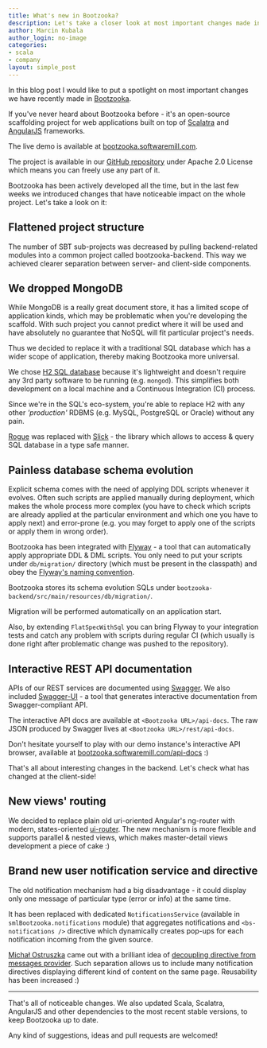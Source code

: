```yaml
---
title: What's new in Bootzooka?
description: Let's take a closer look at most important changes made in our web application scaffolding project.
author: Marcin Kubala
author_login: no-image
categories:
- scala
- company
layout: simple_post
---
```


In this blog post I would like to put a spotlight on most important changes we have recently
made in [Bootzooka](https://github.com/softwaremill/bootzooka).

If you've never heard about Bootzooka before - it's an open-source scaffolding project for web applications
built on top of [Scalatra](http://www.scalatra.org/) and [AngularJS](https://angularjs.org/) frameworks.

The live demo is available at [bootzooka.softwaremill.com](http://bootzooka.softwaremill.com).

The project is available in our [GitHub repository](https://github.com/softwaremill/bootzooka) under Apache 2.0 License
which means you can freely use any part of it.

Bootzooka has been actively developed all the time, but in the last few weeks we introduced changes that have
noticeable impact on the whole project. Let's take a look on it:

## Flattened project structure
The number of SBT sub-projects was decreased by pulling backend-related modules into a common project called bootzooka-backend.
This way we achieved clearer separation between server- and client-side components.

## We dropped MongoDB
While MongoDB is a really great document store, it has a limited scope of application kinds, which may be problematic when
you're developing the scaffold.
With such project you cannot predict where it will be used and have absolutely no guarantee that NoSQL will fit
particular project's needs.

Thus we decided to replace it with a traditional SQL database which has a wider scope of application, thereby making
Bootzooka more universal.

We chose [H2 SQL database](http://www.h2database.com/html/main.html) because it's lightweight and doesn't require any
3rd party software to be running (e.g. `mongod`).
This simplifies both development on a local machine and a Continuous Integration (CI) process.

Since we're in the SQL's eco-system, you're able to replace H2 with any other _'production'_ RDBMS (e.g. MySQL, PostgreSQL or Oracle)
without any pain.

[Rogue](https://github.com/foursquare/rogue) was replaced with [Slick](http://slick.typesafe.com/) - the library which
allows to access & query SQL database in a type safe manner.

## Painless database schema evolution
Explicit schema comes with the need of applying DDL scripts whenever it evolves.
Often such scripts are applied manually during deployment, which makes the whole process more complex (you have to check
which scripts are already applied at the particular environment and which one you have to apply next)
and error-prone (e.g. you may forget to apply one of the scripts or apply them in wrong order).

Bootzooka has been integrated with [Flyway](http://flywaydb.org/) - a tool that can automatically apply appropriate
DDL & DML scripts.
You only need to put your scripts under `db/migration/` directory (which must be present in the classpath) and obey the
[Flyway's naming convention](http://flywaydb.org/documentation/migration/sql.html).

Bootzooka stores its schema evolution SQLs under `bootzooka-backend/src/main/resources/db/migration/`.

Migration will be performed automatically on an application start.

Also, by extending `FlatSpecWithSql` you can bring Flyway to your integration tests and catch any problem with scripts
during regular CI (which usually is done right after problematic change was pushed to the repository).

## Interactive REST API documentation
APIs of our REST services are documented using [Swagger](http://swagger.io/).
We also included [Swagger-UI](https://github.com/swagger-api/swagger-ui) - a tool that generates interactive
documentation from Swagger-compliant API.

The interactive API docs are available at `<Bootzooka URL>/api-docs`.
The raw JSON produced by Swagger lives at `<Bootzooka URL>/rest/api-docs`.

Don't hesitate yourself to play with our demo instance's interactive API browser, available at
[bootzooka.softwaremill.com/api-docs](http://bootzooka.softwaremill.com/api-docs) :)

That's all about interesting changes in the backend. Let's check what has changed at the client-side!

## New views' routing
We decided to replace plain old uri-oriented Angular's ng-router with modern, states-oriented
[ui-router](https://github.com/angular-ui/ui-router).
The new mechanism is more flexible and supports parallel & nested views, which makes master-detail
views development a piece of cake :)

## Brand new user notification service and directive
The old notification mechanism had a big disadvantage - it could display only one message of particular type
(error or info) at the same time.

It has been replaced with dedicated `NotificationsService` (available in `smlBootzooka.notifications` module)
that aggregates notifications and `<bs-notifications />` directive which dynamically creates
pop-ups for each notification incoming from the given source.

[Michał Ostruszka](https://twitter.com/mostruszka) came out with a brilliant idea of
[decoupling directive from messages provider](http://michalostruszka.pl/blog/2015/01/18/angular-directives-di/).
Such separation allows us to include many notification directives displaying different kind of content on the
same page. Reusability has been increased :)

---------

That's all of noticeable changes. We also updated Scala, Scalatra, AngularJS
and other dependencies to the most recent stable versions, to keep Bootzooka up to date.

Any kind of suggestions, ideas and pull requests are welcomed!
